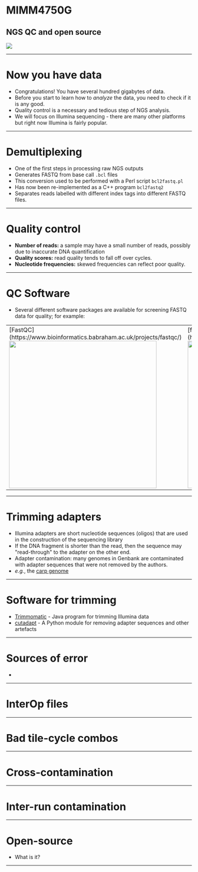 # MIMM4750G
## NGS QC and open source
![](https://imgs.xkcd.com/comics/open_source.png)

---

# Now you have data

* Congratulations!  You have several hundred gigabytes of data.
* Before you start to learn how to *analyze* the data, you need to check if it is any good.
* Quality control is a necessary and tedious step of NGS analysis.
* We will focus on Illumina sequencing - there are many other platforms but right now Illumina is fairly popular.

---

# Demultiplexing

* One of the first steps in processing raw NGS outputs
* Generates FASTQ from base call `.bcl` files
* This conversion used to be performed with a Perl script `bcl2fastq.pl`
* Has now been re-implemented as a C++ program `bcl2fastq2`
* Separates reads labelled with different index tags into different FASTQ files.

---

# Quality control

* **Number of reads:** a sample may have a small number of reads, possibly due to inaccurate DNA quantification
* **Quality scores:** read quality tends to fall off over cycles.
* **Nucleotide frequencies:** skewed frequencies can reflect poor quality.

---

# QC Software

* Several different software packages are available for screening FASTQ data for quality; for example:

<table>
  <tr>
    <td>
    [FastQC](https://www.bioinformatics.babraham.ac.uk/projects/fastqc/)
    <img src="https://www.bioinformatics.babraham.ac.uk/projects/fastqc/fastqc.png" width="400px"/>
    </td>
    <td>
      [fastx_toolkit](http://hannonlab.cshl.edu/fastx_toolkit/index.html)
      <img src="http://hannonlab.cshl.edu/fastx_toolkit/bc54_nuc.png" width="400px"/>
    </td>
  </tr>

</table>

---

# Trimming adapters

* Illumina adapters are short nucleotide sequences (oligos) that are used in the construction of the sequencing library
* If the DNA fragment is shorter than the read, then the sequence may "read-through" to the adapter on the other end.
* Adapter contamination: many genomes in Genbank are contaminated with adapter sequences that were not removed by the authors.
* *e.g.*, the [carp genome](http://www.opiniomics.org/we-need-to-stop-making-this-simple-fcking-mistake/)

---

# Software for trimming

* [Trimmomatic](http://www.usadellab.org/cms/?page=trimmomatic) - Java program for trimming Illumina data
* [cutadapt](https://github.com/marcelm/cutadapt) - A Python module for removing adapter sequences and other artefacts

---

# Sources of error

* 

--- 

# InterOp files

---

# Bad tile-cycle combos

---

# Cross-contamination

---

# Inter-run contamination

---

# Open-source

* What is it?


---




